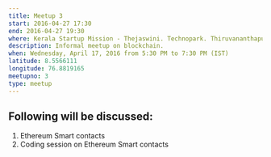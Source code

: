 ```yaml
---
title: Meetup 3
start: 2016-04-27 17:30
end: 2016-04-27 19:30
where: Kerala Startup Mission - Thejaswini. Technopark. Thiruvananthapuram, KL 695581 IN
description: Informal meetup on blockchain.
when: Wednesday, April 17, 2016 from 5:30 PM to 7:30 PM (IST)
latitude: 8.5566111
longitude: 76.8819165
meetupno: 3
type: meetup
---
```

## Following will be discussed:
 1. Ethereum Smart contacts
 2. Coding session on Ethereum Smart contacts
